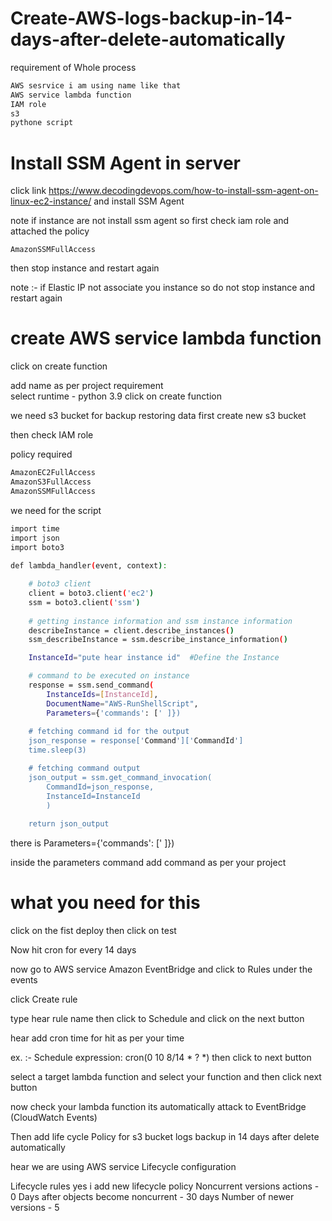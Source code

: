 # Create-AWS-logs-backup-in-14-days-after-delete-automatically

requirement of Whole process

```sh
AWS sesrvice i am using name like that 
AWS service lambda function
IAM role 
s3
pythone script 
```





# Install SSM Agent in server 


click link https://www.decodingdevops.com/how-to-install-ssm-agent-on-linux-ec2-instance/  and install SSM Agent  

note if instance are not install ssm agent so first check iam role and attached the policy  

```
AmazonSSMFullAccess
```

then stop instance and restart again 

note  :- if Elastic IP not associate you instance so do not stop instance and restart again 


# create AWS service lambda function 
 
click on create function 




add name as per project requirement  
select runtime - python 3.9
click on create function 





we need s3 bucket for backup restoring data 
first create new s3 bucket 






then check IAM role 

policy required  

```sh
AmazonEC2FullAccess
AmazonS3FullAccess
AmazonSSMFullAccess
```



we need for the script 

```sh
import time
import json
import boto3
    
def lambda_handler(event, context):

    # boto3 client
    client = boto3.client('ec2')
    ssm = boto3.client('ssm')
    
    # getting instance information and ssm instance information
    describeInstance = client.describe_instances()
    ssm_describeInstance = ssm.describe_instance_information()

    InstanceId="pute hear instance id"	#Define the Instance

    # command to be executed on instance
    response = ssm.send_command(
        InstanceIds=[InstanceId],
        DocumentName="AWS-RunShellScript",
        Parameters={'commands': [' ]})
                
    # fetching command id for the output
    json_response = response['Command']['CommandId']
    time.sleep(3)

    # fetching command output
    json_output = ssm.get_command_invocation(
        CommandId=json_response,
        InstanceId=InstanceId
        )
        
    return json_output 
```


there is Parameters={'commands': [' ]})

inside the parameters command add command as per your project 

# what you need for this

click on the fist deploy then click on test  


Now hit cron for every 14 days 

now go to AWS service Amazon EventBridge 
and click to Rules under the events 






click Create rule 





type hear rule name 
then click to Schedule 
and click on the next button 






hear add cron time for hit as per your time 





ex. :-  Schedule expression: cron(0 10 8/14 * ? *)
then click to next button 
 




select a target lambda function 
and select your function and then click next button 





now check your lambda function its automatically attack to EventBridge (CloudWatch Events) 


Then add life cycle Policy for s3 bucket logs backup in 14 days after delete automatically

hear we are using AWS service Lifecycle configuration

Lifecycle rules
yes i add new lifecycle policy 
Noncurrent versions actions - 0 
Days after objects become noncurrent - 30 days 
Number of newer versions - 5
